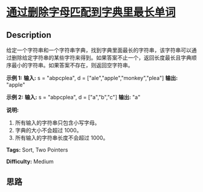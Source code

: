 # [通过删除字母匹配到字典里最长单词][title]

## Description

给定一个字符串和一个字符串字典，找到字典里面最长的字符串，该字符串可以通过删除给定字符串的某些字符来得到。如果答案不止一个，返回长度最长且字典顺序最小的字符串。如果答案不存在，则返回空字符串。

**示例 1:**
            **输入:**    s = "abpcplea", d = ["ale","apple","monkey","plea"]        **输出:**     "apple"    

**示例  2:**
            **输入:**    s = "abpcplea", d = ["a","b","c"]        **输出:**     "a"    

**说明:**

  1. 所有输入的字符串只包含小写字母。
  2. 字典的大小不会超过 1000。
  3. 所有输入的字符串长度不会超过 1000。


**Tags:** Sort, Two Pointers

**Difficulty:** Medium

## 思路

[title]: https://leetcode-cn.com/problems/longest-word-in-dictionary-through-deleting

